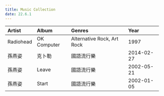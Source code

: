 ```yaml
---
title: Music Collection
date: 22.6.1
---
```


| Artist  | Album | Genres | Year | 
|:---------|:--|:----|:----------|
| Radiohead | OK Computer | Alternative Rock, Art Rock | 1997 |
| 孫燕姿 | 克卜勒 | 國語流行樂 | 2014-02-27 |
| 孫燕姿 | Leave | 國語流行樂 | 2002-05-21 |
| 孫燕姿 | Start | 國語流行樂 | 2002-01-05 |
